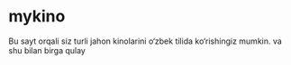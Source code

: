 # mykino

Bu sayt orqali siz turli jahon kinolarini o‘zbek tilida ko‘rishingiz mumkin.
va shu bilan birga qulay
